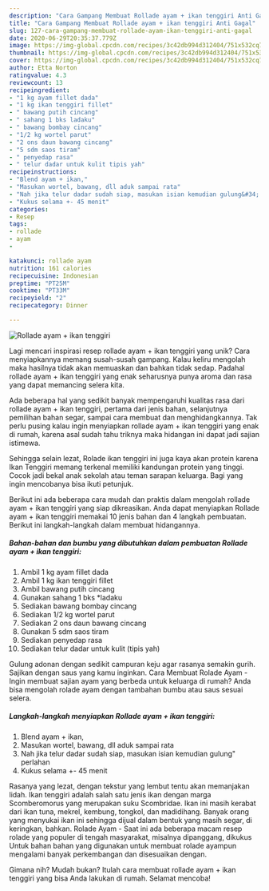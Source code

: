 ```yaml
---
description: "Cara Gampang Membuat Rollade ayam + ikan tenggiri Anti Gagal"
title: "Cara Gampang Membuat Rollade ayam + ikan tenggiri Anti Gagal"
slug: 127-cara-gampang-membuat-rollade-ayam-ikan-tenggiri-anti-gagal
date: 2020-06-29T20:35:37.779Z
image: https://img-global.cpcdn.com/recipes/3c42db994d312404/751x532cq70/rollade-ayam-ikan-tenggiri-foto-resep-utama.jpg
thumbnail: https://img-global.cpcdn.com/recipes/3c42db994d312404/751x532cq70/rollade-ayam-ikan-tenggiri-foto-resep-utama.jpg
cover: https://img-global.cpcdn.com/recipes/3c42db994d312404/751x532cq70/rollade-ayam-ikan-tenggiri-foto-resep-utama.jpg
author: Etta Norton
ratingvalue: 4.3
reviewcount: 13
recipeingredient:
- "1 kg ayam fillet dada"
- "1 kg ikan tenggiri fillet"
- " bawang putih cincang"
- " sahang 1 bks ladaku"
- " bawang bombay cincang"
- "1/2 kg wortel parut"
- "2 ons daun bawang cincang"
- "5 sdm saos tiram"
- " penyedap rasa"
- " telur dadar untuk kulit tipis yah"
recipeinstructions:
- "Blend ayam + ikan,"
- "Masukan wortel, bawang, dll aduk sampai rata"
- "Nah jika telur dadar sudah siap, masukan isian kemudian gulung&#34; perlahan"
- "Kukus selama +- 45 menit"
categories:
- Resep
tags:
- rollade
- ayam
- 

katakunci: rollade ayam  
nutrition: 161 calories
recipecuisine: Indonesian
preptime: "PT25M"
cooktime: "PT33M"
recipeyield: "2"
recipecategory: Dinner

---
```



![Rollade ayam + ikan tenggiri](https://img-global.cpcdn.com/recipes/3c42db994d312404/751x532cq70/rollade-ayam-ikan-tenggiri-foto-resep-utama.jpg)

Lagi mencari inspirasi resep rollade ayam + ikan tenggiri yang unik? Cara menyiapkannya memang susah-susah gampang. Kalau keliru mengolah maka hasilnya tidak akan memuaskan dan bahkan tidak sedap. Padahal rollade ayam + ikan tenggiri yang enak seharusnya punya aroma dan rasa yang dapat memancing selera kita.

Ada beberapa hal yang sedikit banyak mempengaruhi kualitas rasa dari rollade ayam + ikan tenggiri, pertama dari jenis bahan, selanjutnya pemilihan bahan segar, sampai cara membuat dan menghidangkannya. Tak perlu pusing kalau ingin menyiapkan rollade ayam + ikan tenggiri yang enak di rumah, karena asal sudah tahu triknya maka hidangan ini dapat jadi sajian istimewa.

Sehingga selain lezat, Rolade ikan tenggiri ini juga kaya akan protein karena Ikan Tenggiri memang terkenal memiliki kandungan protein yang tinggi. Cocok jadi bekal anak sekolah atau teman sarapan keluarga. Bagi yang ingin mencobanya bisa ikuti petunjuk.


Berikut ini ada beberapa cara mudah dan praktis dalam mengolah rollade ayam + ikan tenggiri yang siap dikreasikan. Anda dapat menyiapkan Rollade ayam + ikan tenggiri memakai 10 jenis bahan dan 4 langkah pembuatan. Berikut ini langkah-langkah dalam membuat hidangannya.

<!--inarticleads1-->

##### Bahan-bahan dan bumbu yang dibutuhkan dalam pembuatan Rollade ayam + ikan tenggiri:

1. Ambil 1 kg ayam fillet dada
1. Ambil 1 kg ikan tenggiri fillet
1. Ambil  bawang putih cincang
1. Gunakan  sahang 1 bks *ladaku
1. Sediakan  bawang bombay cincang
1. Sediakan 1/2 kg wortel parut
1. Sediakan 2 ons daun bawang cincang
1. Gunakan 5 sdm saos tiram
1. Sediakan  penyedap rasa
1. Sediakan  telur dadar untuk kulit (tipis yah)


Gulung adonan dengan sedikit campuran keju agar rasanya semakin gurih. Sajikan dengan saus yang kamu inginkan. Cara Membuat Rolade Ayam - Ingin membuat sajian ayam yang berbeda untuk keluarga di rumah? Anda bisa mengolah rolade ayam dengan tambahan bumbu atau saus sesuai selera. 

<!--inarticleads2-->

##### Langkah-langkah menyiapkan Rollade ayam + ikan tenggiri:

1. Blend ayam + ikan,
1. Masukan wortel, bawang, dll aduk sampai rata
1. Nah jika telur dadar sudah siap, masukan isian kemudian gulung&#34; perlahan
1. Kukus selama +- 45 menit


Rasanya yang lezat, dengan tekstur yang lembut tentu akan memanjakan lidah. Ikan tenggiri adalah salah satu jenis ikan dengan marga Scomberomorus yang merupakan suku Scombridae. Ikan ini masih kerabat dari ikan tuna, mekrel, kembung, tongkol, dan madidihang. Banyak orang yang menyukai ikan ini sehingga dijual dalam bentuk yang masih segar, di keringkan, bahkan. Rolade Ayam - Saat ini ada beberapa macam resep rolade yang populer di tengah masyarakat, misalnya dipanggang, dikukus Untuk bahan bahan yang digunakan untuk membuat rolade ayampun mengalami banyak perkembangan dan disesuaikan dengan. 

Gimana nih? Mudah bukan? Itulah cara membuat rollade ayam + ikan tenggiri yang bisa Anda lakukan di rumah. Selamat mencoba!
